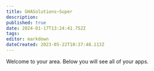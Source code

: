 ```yaml
---
title: GHASolutions~Super
description: 
published: true
date: 2024-01-17T13:24:41.752Z
tags: 
editor: markdown
dateCreated: 2023-05-22T10:37:48.113Z
---
```


Welcome to your area. Below you will see all of your apps.<br><br>